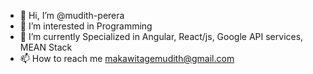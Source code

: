 - 👋 Hi, I’m @mudith-perera
- 👀 I’m interested in Programming
- 🌱 I’m currently Specialized in Angular, React/js, Google API services, MEAN Stack
- 📫 How to reach me makawitagemudith@gmail.com

<!---
mudith-perera/mudith-perera is a ✨ special ✨ repository because its `README.md` (this file) appears on your GitHub profile.
You can click the Preview link to take a look at your changes.
--->
